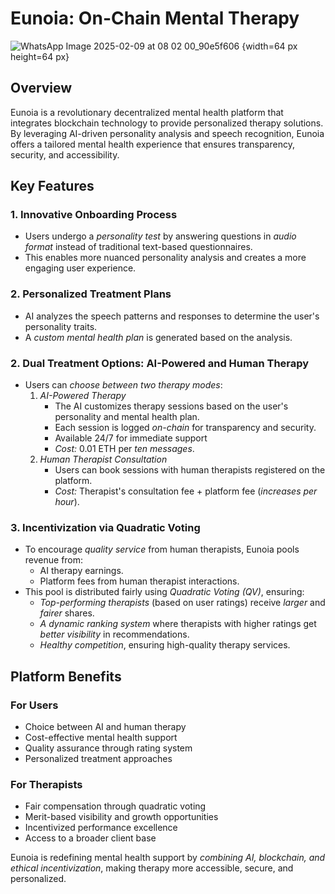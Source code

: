 # Eunoia: On-Chain Mental Therapy

![WhatsApp Image 2025-02-09 at 08 02 00_90e5f606](https://github.com/user-attachments/assets/af5a6ad5-45cd-4fe3-ab99-1d9ee87025e1) {width=64 px height=64 px}

## Overview
Eunoia is a revolutionary decentralized mental health platform that integrates blockchain technology to provide personalized therapy solutions. By leveraging AI-driven personality analysis and speech recognition, Eunoia offers a tailored mental health experience that ensures transparency, security, and accessibility.

## Key Features

### 1. Innovative Onboarding Process
- Users undergo a *personality test* by answering questions in *audio format* instead of traditional text-based questionnaires.
- This enables more nuanced personality analysis and creates a more engaging user experience.

### 2. Personalized Treatment Plans
- AI analyzes the speech patterns and responses to determine the user's personality traits.
- A *custom mental health plan* is generated based on the analysis.

### 2. Dual Treatment Options: AI-Powered and Human Therapy 
- Users can *choose between two therapy modes*:
  1. *AI-Powered Therapy*
     - The AI customizes therapy sessions based on the user's personality and mental health plan.
     - Each session is logged *on-chain* for transparency and security.
     - Available 24/7 for immediate support
     - *Cost:* 0.01 ETH per *ten messages*.
  2. *Human Therapist Consultation*
     - Users can book sessions with human therapists registered on the platform.
     - *Cost:* Therapist's consultation fee + platform fee (*increases per hour*).

### 3. Incentivization via Quadratic Voting
- To encourage *quality service* from human therapists, Eunoia pools revenue from:
  - AI therapy earnings.
  - Platform fees from human therapist interactions.
- This pool is distributed fairly using *Quadratic Voting (QV)*, ensuring:
  - *Top-performing therapists* (based on user ratings) receive *larger* and *fairer* shares.
  - *A dynamic ranking system* where therapists with higher ratings get *better visibility* in recommendations.
  - *Healthy competition*, ensuring high-quality therapy services.

## Platform Benefits

### For Users
- Choice between AI and human therapy
- Cost-effective mental health support
- Quality assurance through rating system
- Personalized treatment approaches

### For Therapists
- Fair compensation through quadratic voting
- Merit-based visibility and growth opportunities
- Incentivized performance excellence
- Access to a broader client base

Eunoia is redefining mental health support by *combining AI, blockchain, and ethical incentivization*, making therapy more accessible, secure, and personalized.
